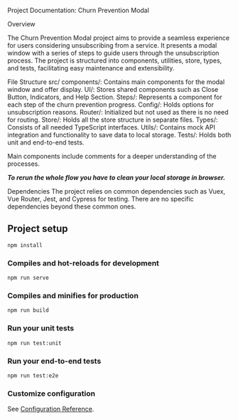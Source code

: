 Project Documentation: Churn Prevention Modal

Overview

The Churn Prevention Modal project aims to provide a seamless experience for users considering unsubscribing from a service. It presents a modal window with a series of steps to guide users through the unsubscription process. The project is structured into components, utilities, store, types, and tests, facilitating easy maintenance and extensibility.

File Structure
src/
components/: Contains main components for the modal window and offer display.
UI/: Stores shared components such as Close Button, Indicators, and Help Section.
Steps/: Represents a component for each step of the churn prevention progress.
Config/: Holds options for unsubscription reasons.
Router/: Initialized but not used as there is no need for routing.
Store/: Holds all the store structure in separate files.
Types/: Consists of all needed TypeScript interfaces.
Utils/: Contains mock API integration and functionality to save data to local storage.
Tests/: Holds both unit and end-to-end tests.

Main components include comments for a deeper understanding of the processes.

***To rerun the whole flow you have to clean your local storage in browser.***

Dependencies
The project relies on common dependencies such as Vuex, Vue Router, Jest, and Cypress for testing. There are no specific dependencies beyond these common ones.

## Project setup
```
npm install
```

### Compiles and hot-reloads for development
```
npm run serve
```

### Compiles and minifies for production
```
npm run build
```

### Run your unit tests
```
npm run test:unit
```

### Run your end-to-end tests
```
npm run test:e2e
```

### Customize configuration
See [Configuration Reference](https://cli.vuejs.org/config/).
